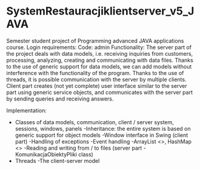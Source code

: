 # SystemRestauracjiklientserver_v5_JAVA
Semester student project of Programming advanced JAVA applications course.
Login requirements:
Code: admin
Functionality:
The server part of the project deals with data models, i.e. receiving inquiries from
customers, processing, analyzing, creating and communicating with data files.
Thanks to the use of generic support for data models, we can add models without
interference with the functionality of the program. Thanks to the use of threads, it is possible
communication with the server by multiple clients. Client part creates (not yet complete)
user interface similar to the server part using generic service
objects, and communicates with the server part by sending queries and receiving answers.

Implementation:
- Classes of data models, communication, client / server system, sessions, windows, panels
-Inheritance: the entire system is based on generic support for object models
-Window interface in Swing (client part)
-Handling of exceptions
-Event handling
-ArrayList <>, HashMap <>
-Reading and writing from / to files (server part - KomunikacjaObiektyPliki class)
- Threads
-The client-server model
